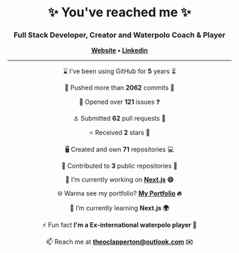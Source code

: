 
<h1 align="center">
	✨ You've reached me ✨
</h1>

<h3 align="center">
    Full Stack Developer, Creator and Waterpolo Coach & Player
</h3>

<p align="center">
	<strong>
		<a href="https://theoclapperton-portfolio.netlify.app/">Website</a>
		•
		<a href="https://www.linkedin.com/in/theoclapperton/">Linkedin</a>
	</strong>
</p>

<hr/>

<p align="center">⌛ I've been using GitHub for <b>5</b> years ⏳</p>
<p align="center">🌌 Pushed more than <b>2062</b> commits 🌠</p>
<p align="center">📖 Opened over <b>121</b> issues ❓</p>
<p align="center">⚓ Submitted <b>62</b> pull requests 📧</p>
<p align="center">⭐ Received <b>2</b> stars 🌟</p>
<p align="center">🖥️ Created and own <b>71</b> repositories 💻</p>
<p align="center">🏇 Contributed to <b>3</b> public repositories 🐚</p>
<p align="center">🔭 I’m currently working on <b><a href="https://nextjs.org/">Next.js</a> 😄</b></p>
<p align="center">🌐 Wanna see my portfolio? <b><a href="https://theoclapperton-portfolio.netlify.app/">My Portfolio</a> 🔥</b></p>
<p align="center">🌱 I’m currently learning <b>Next.js 🌍</b></p>
<p align="center">⚡ Fun fact <b>I'm a Ex-international waterpolo player 🤽</b></p>
<p align="center">📫 Reach me at <b><a href="mailto:theoclapperton@outlook.com">theoclapperton@outlook.com</a> ✉️</b></p>
